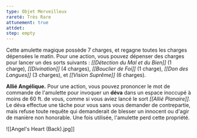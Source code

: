 ```yaml
---
type: Objet Merveilleux
rareté: Très Rare
attunement: true
attdet:
step: empty
---
```

Cette amulette magique possède 7 charges, et regagne toutes les charges dépensées le matin. Pour une action, vous pouvez dépenser des charges pour lancer un des sorts suivants : *[[Détection du Mal et du Bien]]* (1 charge), *[[Divination]]* (4 charges), *[[Bouclier de Foi]]* (1 charge), *[[Don des Langues]]* (3 charges), et *[[Vision Suprême]]* (6 charges).

**Allié Angélique.** Pour une action, vous pouvez prononcer le mot de commande de l'amulette pour invoquer un **déva** dans un espace inoccupé à moins de 60 ft. de vous, comme si vous aviez lancé le sort *[[Allié Planaire]]*. Le déva effectue une tâche pour vous sans vous demander de contrepartie, mais refuse toute requête qui demanderait de blesser un innocent ou d'agir de manière non honorable. Une fois utilisée, l'amulette perd cette propriété.

![[Angel's Heart (Back).jpg]]